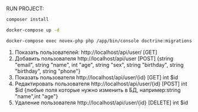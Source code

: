 RUN PROJECT:

```bash
composer install

docker-compose up -d

docker-compose exec novex-php php /app/bin/console doctrine:migrations:migrate --no-interaction
```

1) Показать пользователей: http://localhost/api/user/ [GET]
2) Добавить пользователя http://localhost/api/user [POST] {string "email", string "name", int "age", string "sex", string "birthday", string "birthday", string "phone"}
3) Показать пользователя http://localhost/api/user/{id} [GET] int $id
4) Редактировать пользователя http://localhost/api/user/{id} [POST] int $id {любые поля которые нужно изменить в БД, например:string "name",int "age"}
5) Удаление пользователя http://localhost/api/user/{id} [DELETE] int $id
